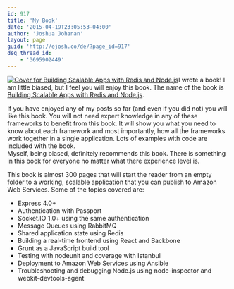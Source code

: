 ```yaml
---
id: 917
title: 'My Book'
date: '2015-04-19T23:05:53-04:00'
author: 'Joshua Johanan'
layout: page
guid: 'http://ejosh.co/de/?page_id=917'
dsq_thread_id:
    - '3695902449'
---
```


[![Cover for Building Scalable Apps with Redis and Node.js](http://ejosh.co/de/wp-content/uploads/2014/08/4480OS_mockupcover.png)](http://ejosh.co/de/2014/08/i-have-a-node-js-and-redis-book-coming-out-soon/4480os_mockupcover/#main)I wrote a book! I am little biased, but I feel you will enjoy this book. The name of the book is [Building Scalable Apps with Redis and Node.js](https://www.packtpub.com/web-development/building-scalable-apps-redis-and-nodejs).

If you have enjoyed any of my posts so far (and even if you did not) you will like this book. You will not need expert knowledge in any of these frameworks to benefit from this book. It will show you what you need to know about each framework and most importantly, how all the frameworks work together in a single application. Lots of examples with code are included with the book.  
Myself, being biased, definitely recommends this book. There is something in this book for everyone no matter what there experience level is.

This book is almost 300 pages that will start the reader from an empty folder to a working, scalable application that you can publish to Amazon Web Services. Some of the topics covered are:

- Express 4.0+
- Authentication with Passport
- Socket.IO 1.0+ using the same authentication
- Message Queues using RabbitMQ
- Shared application state using Redis
- Building a real-time frontend using React and Backbone
- Grunt as a JavaScript build tool
- Testing with nodeunit and coverage with Istanbul
- Deployment to Amazon Web Services using Ansible
- Troubleshooting and debugging Node.js using node-inspector and webkit-devtools-agent